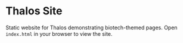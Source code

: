 # Thalos Site

Static website for Thalos demonstrating biotech-themed pages. Open `index.html` in your browser to view the site.

